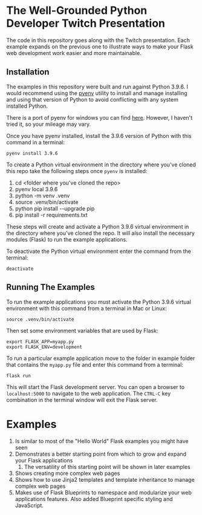 # The Well-Grounded Python Developer Twitch Presentation

The code in this repository goes along with the Twitch presentation. Each example expands
on the previous one to illustrate ways to make your Flask web development work
easier and more maintainable.

## Installation

The examples in this repository were built and run against Python 3.9.6. I would recommend
using the [pyenv](https://github.com/pyenv/pyenv) utility to install and manage installing and using that version of Python to avoid conflicting with any system installed Python.

There is a port of pyenv for windows you can find [here](https://github.com/pyenv-win/pyenv-win). However, I haven't tried it, so your mileage may vary.

Once you have pyenv installed, install the 3.9.6 version of Python with this command in a terminal:

```console
pyenv install 3.9.6
```

To create a Python virtual environment in the directory where you've cloned this repo take the following steps once `pyenv` is installed:

1. cd <folder where you've cloned the repo>
1. pyenv local 3.9.6
1. python -m venv .venv
1. source .venv/bin/activate
1. python pip install --upgrade pip
1. pip install -r requirements.txt

These steps will create and activate a Python 3.9.6 virtual environment in the directory where you've cloned the repo. It will also install the necessary modules (Flask) to run the example applications.

To deactivate the Python virtual environment enter the command from the terminal:

```console
deactivate
```

## Running The Examples

To run the example applications you must activate the Python 3.9.6 virtual environment with this command from a terminal in Mac or Linux:

```console
source .venv/bin/activate
```

Then set some environment variables that are used by Flask:

```console
export FLASK_APP=myapp.py
export FLASK_ENV=development
```

To run a particular example application move to the folder in example folder that contains the `myapp.py` file and enter this command from a terminal:

```console
flask run
```

This will start the Flask development server. You can open a browser to `localhost:5000` to navigate to the web application. The `CTRL-C` key combination in the terminal window will exit the Flask server.

# Examples

1. Is similar to most of the "Hello World" Flask examples you might have seen
1. Demonstrates a better starting point from which to grow and expand your Flask applications
   1. The versatility of this starting point will be shown in later examples
1. Shows creating more complex web pages
1. Shows how to use Jinja2 templates and template inheritance to manage complex web pages
1. Makes use of Flask Blueprints to namespace and modularize your web applications features. Also added Blueprint specific styling and JavaScript.
